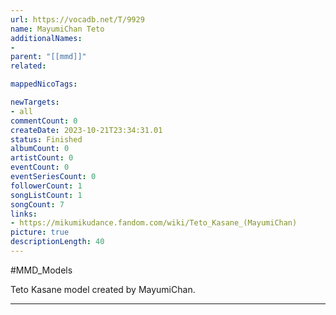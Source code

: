 ```yaml
---
url: https://vocadb.net/T/9929
name: MayumiChan Teto
additionalNames: 
- 
parent: "[[mmd]]"
related:

mappedNicoTags:

newTargets:
- all
commentCount: 0
createDate: 2023-10-21T23:34:31.01
status: Finished
albumCount: 0
artistCount: 0
eventCount: 0
eventSeriesCount: 0
followerCount: 1
songListCount: 1
songCount: 7
links: 
- https://mikumikudance.fandom.com/wiki/Teto_Kasane_(MayumiChan)
picture: true
descriptionLength: 40
---
```


#MMD_Models

Teto Kasane model created by MayumiChan.

---

